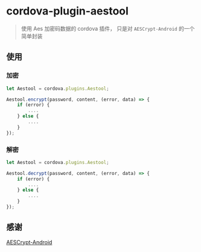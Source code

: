 cordova-plugin-aestool
===
> 使用 Aes 加密码数据的 cordova 插件，
> 只是对 `AESCrypt-Android` 的一个简单封装

使用
---

### 加密
```javaScript
let Aestool = cordova.plugins.Aestool;

Aestool.encrypt(password, content, (error, data) => {
    if (error) {
        ....
    } else {
        ....
    }
});
```

### 解密

```javaScript
let Aestool = cordova.plugins.Aestool;

Aestool.decrypt(password, content, (error, data) => {
    if (error) {
        ....
    } else {
        ....
    }
});
```

感谢
---
[AESCrypt-Android](https://github.com/scottyab/AESCrypt-Android)
